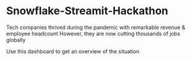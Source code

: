 # Snowflake-Streamit-Hackathon
 
Tech companies thrived during the pandemic with remarkable revenue & employee headcount However, they are now cutting thousands of jobs globally

Use this dashboard to get an overview of the situation
